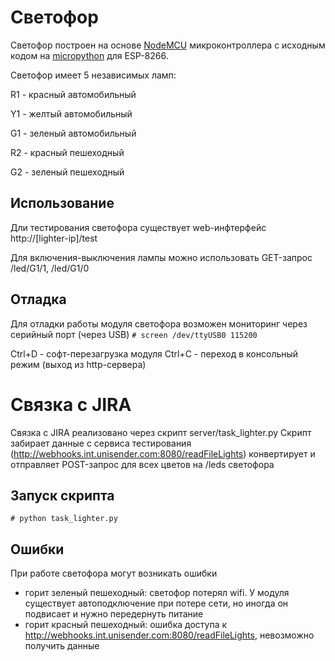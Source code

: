 # Светофор

Светофор построен на основе [NodeMCU](http://www.nodemcu.com/index_en.html) микроконтроллера с исходным кодом на [micropython](http://docs.micropython.org/en/latest/esp8266/) для ESP-8266.

Светофор имеет 5 независимых ламп:

R1 - красный автомобильный

Y1 - желтый автомобильный

G1 - зеленый автомобильный

R2 - красный пешеходный

G2 - зеленый пешеходный


## Использование

Дли тестирования светофора существует web-инфтерфейс
http://[lighter-ip]/test

Для включения-выключения лампы можно использовать GET-запрос /led/G1/1, /led/G1/0

## Отладка

Для отладки работы модуля светофора возможен мониторинг через серийный порт (через USB)
```# screen /dev/ttyUSB0 115200```

Ctrl+D - софт-перезагрузка модуля
Ctrl+C - переход в консольный режим (выход из http-сервера)

# Связка с JIRA
Связка с JIRA реализовано через скрипт server/task_lighter.py
Скрипт забирает данные с сервиса тестирования (http://webhooks.int.unisender.com:8080/readFileLights)
конвертирует и отправляет POST-запрос для всех цветов на /leds светофора

## Запуск скрипта
```# python task_lighter.py```

## Ошибки
При работе светофора могут возникать ошибки
- горит зеленый пешеходный: светофор потерял wifi.
У модуля существует автоподключение при потере сети,
но иногда он подвисает и нужно передернуть питание
- горит красный пешеходный: ошибка доступа к http://webhooks.int.unisender.com:8080/readFileLights, невозможно получить данные